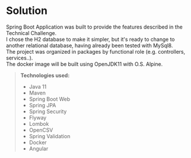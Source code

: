 # Solution

Spring Boot Application was built to provide the features described in the Technical Challenge.  
I chose the H2 database to make it simpler, but it's ready to change to another relational database, having already been tested with MySql8.  
The project was organized in packages by functional role (e.g. controllers, services..).  
The docker image will be built using OpenJDK11 with O.S. Alpine.

>**Technologies used:**
>- Java 11
>- Maven
>- Spring Boot Web
>- Spring JPA
>- Spring Security
>- Flyway
>- Lombok
>- OpenCSV
>- Spring Validation
>- Docker
>- Angular